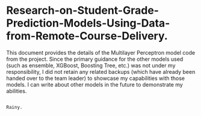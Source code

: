 # Research-on-Student-Grade-Prediction-Models-Using-Data-from-Remote-Course-Delivery.
This document provides the details of the Multilayer Perceptron model code from the project. Since the primary guidance for the other models used (such as ensemble, XGBoost, Boosting Tree, etc.) was not under my responsibility, I did not retain any related backups (which have already been handed over to the team leader) to showcase my capabilities with those models. I can write about other models in the future to demonstrate my abilities.


                                                                                                   Rainy.
